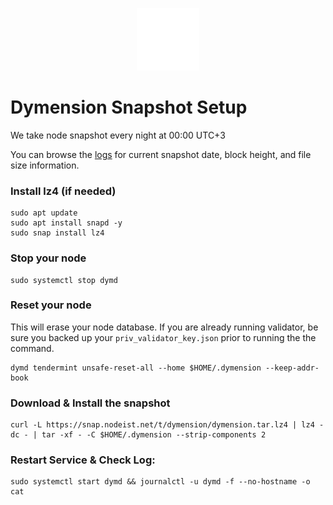 <p align="center">
  <img height="100" height="auto" src="https://raw.githubusercontent.com/Nodeist/Kurulumlar/main/logos/dymension.png">
</p>



# Dymension Snapshot Setup
We take node snapshot every night at 00:00 UTC+3

You can browse the [logs](https://snap.nodeist.net/t/dymension/log.txt) for current snapshot date, block height, and file size information.

### Install lz4 (if needed)
```
sudo apt update
sudo apt install snapd -y
sudo snap install lz4
```

### Stop your node
```
sudo systemctl stop dymd
```

### Reset your node
This will erase your node database. If you are already running validator, be sure you backed up your `priv_validator_key.json` prior to running the the command.

```
dymd tendermint unsafe-reset-all --home $HOME/.dymension --keep-addr-book
```

### Download & Install the snapshot
```
curl -L https://snap.nodeist.net/t/dymension/dymension.tar.lz4 | lz4 -dc - | tar -xf - -C $HOME/.dymension --strip-components 2
```

### Restart Service & Check Log:
```
sudo systemctl start dymd && journalctl -u dymd -f --no-hostname -o cat
```
